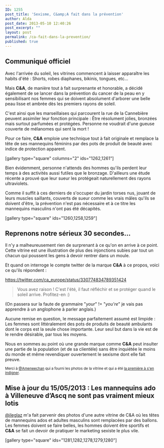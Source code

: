 ```yaml
---
ID: 1255
post_title: 'Sexisme, C&amp;A fait dans la prévention'
author: Alda
post_date: 2013-05-10 12:40:26
post_excerpt: ""
layout: post
permalink: /ca-fait-dans-la-prevention/
published: true
---
```

<h2>Communiqué officiel</h2>

Avec l'arrivée du soleil, les vitrines commencent à laisser apparaître les habits d'été : Shorts, robes diaphanes, bikinis, tongues, etc…

Mais <strong>C&amp;A</strong>, de manière tout à fait surprenante et honorable, a décidé également de se lancer dans la prévention du cancer de la peau en y sensibilisant nos femmes qui se doivent absolument d'arborer une belle peau lisse et ambrée dès les premiers rayons de soleil.

C'est ainsi que les marseillaises qui parcourent la rue de la Cannebière peuvent assimiler leur fonction principale : Être résolument jolies, bronzées mais surtout parfumées et protégées. Personne ne voudrait d'une gueuse couverte de mélanomes qui sent la mort !

Pour ce faire, <strong>C&amp;A</strong> emploie une technique tout à fait originale et remplace la tête de ses mannequins féminins par des pots de produit de beauté avec indice de protection apparent.

[gallery type="square" columns="2" ids="1262,1261"]

Bien évidemment, personne n'attends des hommes qu'ils perdent leur temps à des activités aussi futiles que le bronzage. D'ailleurs une étude récente a prouvé que leur sueur les protégeait naturellement des rayons ultraviolets.

Comme il suffit à ces derniers de s'occuper du jardin torses nus, jouant de leurs muscles saillants, couverts de sueur comme les vrais mâles qu'ils se doivent d'être, la prévention n'est pas nécessaire et à ce titre les mannequins masculins n'ont pas été décapités.

[gallery type="square" ids="1260,1258,1259"]

<h2>Reprenons notre sérieux 30 secondes…</h2>

Il n'y a malheureusement rien de surprenant à ce qu'on en arrive à ce point. Cette vitrine est une illustration de plus des injonctions subies par tout un chacun qui poussent les gens à devoir rentrer dans un moule.

Et quand on interroge le compte twitter de la marque <strong>C&amp;A</strong> à ce propos, voici ce qu'ils répondent :

https://twitter.com/ca_europe/status/330774834789351424

<blockquote>
  Vous avez raison ! C'est l'été, il faut réfléchir et se protéger quand le soleil arrive. Profitez-en :)
</blockquote>

(On passera sur la faute de grammaire "<em>your</em>" != "<em>you're</em>" je vais pas apprendre à un anglophone à parler anglais.)

Aucune remise en question, le message parfaitement assumé est limpide : Les femmes sont littéralement des pots de produits de beauté ambulants dont le corps est la seule chose importante. Leur seul but dans la vie est de le rendre désirable, par tous les moyens.

Nous en sommes au point où une grande marque comme <strong>C&amp;A</strong> peut insulter une partie de la population (et de sa clientèle) sans être inquiétée le moins du monde et même revendiquer ouvertement le sexisme dont elle fait preuve.

<small>Merci à <a href="https://twitter.com/Ameneechan/">@Ameneechan</a> qui a fourni les photos de la vitrine et qui a été <a href="http://storify.com/Ameneechan/vitrine-sexiste-chez-c-and-a">la première à s'en indigner</a>.</small>

<h2>Mise à jour du 15/05/2013 : Les mannequins ado à Villeneuve d’Ascq ne sont pas vraiment mieux lotis</h2>

<a href="https://twitter.com/ileglaz/">@ileglaz</a> m'a fait parvenir des photos d'une autre vitrine de C&amp;A où les têtes de mannequins ados et adultes masculins sont remplacées par des ballons. Les femmes doivent se faire belles, les hommes doivent être sportifs et <strong>C&amp;A</strong> se fait un devoir de pratiquer le marketing sexiste le plus vile.

[gallery type="square" ids="1281,1282,1278,1279,1280"]